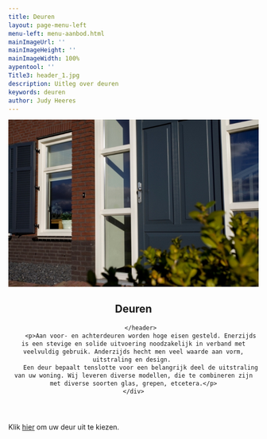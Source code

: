 ```yaml
---
title: Deuren
layout: page-menu-left
menu-left: menu-aanbod.html
mainImageUrl: ''
mainImageHeight: ''
mainImageWidth: 100%
aypentool: ''
Title3: header_1.jpg
description: Uitleg over deuren
keywords: deuren
author: Judy Heeres
---
```

<article class="blog full">
<div class="image">
<img src="/img/deur.jpg" alt="Header aypen">
</div>
<!-- Inner -->
<div class="inner">
<header>
<h1>Deuren</h1>

        </header>
        <p>Aan voor- en achterdeuren worden hoge eisen gesteld. Enerzijds is een stevige en solide uitvoering noodzakelijk in verband met veelvuldig gebruik. Anderzijds hecht men veel waarde aan vorm, uitstraling en design. 
        Een deur bepaalt tenslotte voor een belangrijk deel de uitstraling van uw woning. Wij leveren diverse modellen, die te combineren zijn met diverse soorten glas, grepen, etcetera.</p>
    </div>

</article>

Klik <a target="_blank" href='[https://app.traumtuer-konfigurator.de/?color=b9e2f8&conf=f8af330b&lang=en&logo=03fdee1b-9e12-4202-a8ff-2a52f3b2e03e&request=true&to=info%40aypenkozijnen.nl](https://app.traumtuer-konfigurator.de/?color=b9e2f8&conf=f8af330b&lang=en&logo=03fdee1b-9e12-4202-a8ff-2a52f3b2e03e&request=true&to=info%40aypenkozijnen.nl "https://app.traumtuer-konfigurator.de/?color=b9e2f8&conf=f8af330b&lang=en&logo=03fdee1b-9e12-4202-a8ff-2a52f3b2e03e&request=true&to=info%40aypenkozijnen.nl")'>hier</a> om uw deur uit te kiezen.